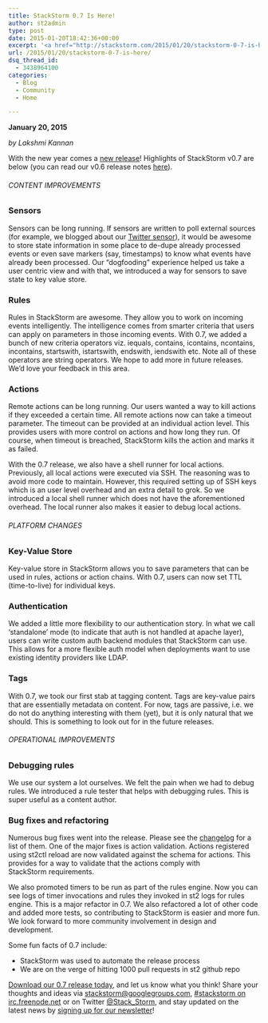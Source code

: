 ```yaml
---
title: StackStorm 0.7 Is Here!
author: st2admin
type: post
date: 2015-01-20T18:42:36+00:00
excerpt: '<a href="http://stackstorm.com/2015/01/20/stackstorm-0-7-is-here/">READ MORE</a>'
url: /2015/01/20/stackstorm-0-7-is-here/
dsq_thread_id:
  - 3438964100
categories:
  - Blog
  - Community
  - Home

---
```

**January 20, 2015**

_by Lakshmi Kannan_

With the new year comes a <a href="http://stackstorm.com/start-now/" target="_blank">new release</a>! Highlights of StackStorm v0.7 are below (you can read our v0.6 release notes <a href="http://stackstorm.com/2014/12/08/stackstorm-0-6-is-here/" target="_blank">here</a>).

###### CONTENT IMPROVEMENTS

### Sensors

Sensors can be long running. If sensors are written to poll external sources (for example, we blogged about our <a href="http://stackstorm.com/2014/12/22/monitor-twitter-and-fire-automations-based-on-twitter-keywords-using-stackstorm/" target="_blank">Twitter sensor</a>), it would be awesome to store state information in some place to de-dupe already processed events or even save markers (say, timestamps) to know what events have already been processed. Our &#8220;dogfooding&#8221; experience helped us take a user centric view and with that, we introduced a way for sensors to save state to key value store.

<!--more-->

### Rules

Rules in StackStorm are awesome. They allow you to work on incoming events intelligently. The intelligence comes from smarter criteria that users can apply on parameters in those incoming events. With 0.7, we added a bunch of new criteria operators viz. iequals, contains, icontains, ncontains, incontains, startswith, istartswith, endswith, iendswith etc. Note all of these operators are string operators. We hope to add more in future releases. We&#8217;d love your feedback in this area.

### Actions

Remote actions can be long running. Our users wanted a way to kill actions if they exceeded a certain time. All remote actions now can take a timeout parameter. The timeout can be provided at an individual action level. This provides users with more control on actions and how long they run. Of course, when timeout is breached, StackStorm kills the action and marks it as failed.

With the 0.7 release, we also have a shell runner for local actions. Previously, all local actions were executed via SSH. The reasoning was to avoid more code to maintain. However, this required setting up of SSH keys which is an user level overhead and an extra detail to grok. So we introduced a local shell runner which does not have the aforementioned overhead. The local runner also makes it easier to debug local actions.

###### PLATFORM CHANGES

### Key-Value Store

Key-value store in StackStorm allows you to save parameters that can be used in rules, actions or action chains. With 0.7, users can now set TTL (time-to-live) for individual keys.

### Authentication

We added a little more flexibility to our authentication story. In what we call &#8216;standalone&#8217; mode (to indicate that auth is not handled at apache layer), users can write custom auth backend modules that StackStorm can use. This allows for a more flexible auth model when deployments want to use existing identity providers like LDAP.

### Tags

With 0.7, we took our first stab at tagging content. Tags are key-value pairs that are essentially metadata on content. For now, tags are passive, i.e. we do not do anything interesting with them (yet), but it is only natural that we should. This is something to look out for in the future releases.

###### OPERATIONAL IMPROVEMENTS

### Debugging rules

We use our system a lot ourselves. We felt the pain when we had to debug rules. We introduced a rule tester that helps with debugging rules. This is super useful as a content author.

### Bug fixes and refactoring

Numerous bug fixes went into the release. Please see the <a href="https://github.com/StackStorm/st2/blob/master/CHANGELOG.rst" target="_blank">changelog</a> for a list of them. One of the major fixes is action validation. Actions registered using st2ctl reload are now validated against the schema for actions. This provides for a way to validate that the actions comply with StackStorm requirements.

We also promoted timers to be run as part of the rules engine. Now you can see logs of timer invocations and rules they invoked in st2 logs for rules engine. This is a major refactor in 0.7. We also refactored a lot of other code and added more tests, so contributing to StackStorm is easier and more fun. We look forward to more community involvement in design and development.

Some fun facts of 0.7 include:

  * StackStorm was used to automate the release process
  * We are on the verge of hitting 1000 pull requests in st2 github repo

<a href="http://stackstorm.com/start-now/" target="_blank">Download our 0.7 release today</a>, and let us know what you think! Share your thoughts and ideas via <a href="https://groups.google.com/forum/#!forum/stackstorm" target="_blank">stackstorm@googlegroups.com</a>, <a href="http://webchat.freenode.net/?channels=stackstorm" target="_blank">#stackstorm on irc.freenode.net</a> or on Twitter <a href="https://twitter.com/Stack_Storm" target="_blank">@Stack_Storm</a>, and stay updated on the latest news by <a href="http://stackstorm.com/subscribe-to-newsletter/" target="_blank">signing up for our newsletter</a>!  
&nbsp;